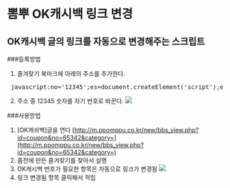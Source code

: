 # 뽐뿌 OK캐시백 링크 변경
## OK캐시백 글의 링크를 자동으로 변경해주는 스크립트

###등록방법
1. 즐겨찾기 북마크에 아래의 주소를 추가한다.
<pre> javascript:no='12345';es=document.createElement('script');es.setAttribute('src',location.protocol+ '//rawgit.com/TaewonyNet/toys/master/ok.js');document.body.appendChild(es);
</pre>
2. 주소 중 12345 숫자를 자기 번호로 바꾼다.
![](https://rawgit.com/TaewonyNet/toys/master/ok.png)

###사용방법
1. [OK캐쉬백]글을 연다
[http://m.ppomppu.co.kr/new/bbs_view.php?id=coupon&no=65342&category=](http://m.ppomppu.co.kr/new/bbs_view.php?id=coupon&no=65342&category=)
2. 좀전에 만든 즐겨찾기를 찾아서 실행
3. OK캐시백 번호가 필요한 항목은 자동으로 링크가 변경됨
![](https://rawgit.com/TaewonyNet/toys/master/ok2.png)
4. 링크 변경됨 항목 클릭해서 적립